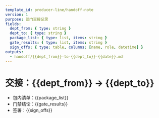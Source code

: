```yaml
---
template_id: producer-line/handoff-note
version: 1
purpose: 部门交接记录
fields:
  dept_from: { type: string }
  dept_to: { type: string }
  package_list: { type: list, items: string }
  gate_results: { type: list, items: string }
  sign_offs: { type: table, columns: [name, role, datetime] }
outputs:
  - handoff/{{dept_from}}-to-{{dept_to}}-{{date}}.md
---
```


# 交接：{{dept_from}} → {{dept_to}}

- 包内清单：{{package_list}}
- 门禁结论：{{gate_results}}
- 签署：{{sign_offs}}
